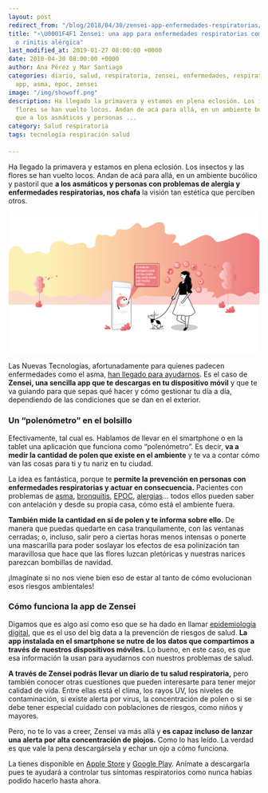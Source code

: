 ```yaml
---
layout: post
redirect_from: "/blog/2018/04/30/zensei-app-enfermedades-respiratorias/"
title: "⚡\U0001F4F1 Zensei: una app para enfermedades respiratorias como asma, epoc
  o rinitis alérgica"
last_modified_at: 2019-01-27 08:00:00 +0000
date: 2018-04-30 08:00:00 +0000
author: Ana Pérez y Mar Santiago
categories: diario, salud, respiratoria, zensei, enfermedades, respiratorias, digital,
  app, asma, epoc, zensei
image: "/img/showoff.png"
description: Ha llegado la primavera y estamos en plena eclosión. Los insectos y las
  flores se han vuelto locos. Andan de acá para allá, en un ambiente bucólico y pastoril
  que a los asmáticos y personas ...
category: Salud respiratoria
tags: tecnología respiración salud

---
```

Ha llegado la primavera y estamos en plena eclosión. Los insectos y las flores se han vuelto locos. Andan de acá para allá, en un ambiente bucólico y pastoril que **a los asmáticos y personas con problemas de alergia y enfermedades respiratorias, nos chafa** la visión tan estética que perciben otros.

![](/uploads/3-youtube_mesa-de-trabajo-1-copia-14.png)

Las Nuevas Tecnologías, afortunadamente para quienes padecen enfermedades como el asma, [han llegado para ayudarnos](https://zenseiapp.com/salud%20respiratoria/nueva-version-app-zensei/). Es el caso de **Zensei, una sencilla app que te descargas en tu dispositivo móvil** y que te va guiando para que sepas qué hacer y cómo gestionar tu día a día, dependiendo de las condiciones que se dan en el exterior.

### Un “polenómetro” en el bolsillo

Efectivamente, tal cual es. Hablamos de llevar en el smartphone o en la tablet una aplicación que funciona como “polenómetro”. Es decir, **va a medir la cantidad de polen que existe en el ambiente** y te va a contar cómo van las cosas para ti y tu nariz en tu ciudad.

La idea es fantástica, porque te **permite la prevención en personas con enfermedades respiratorias y actuar en consecuencia.** Pacientes con problemas de [asma](https://zenseiapp.com/asma/guia-asma/), [bronquitis](https://medlineplus.gov/spanish/acutebronchitis.html), [EPOC](https://zenseiapp.com/epoc/guia-epoc/), [alergias](https://medlineplus.gov/spanish/allergy.html?utm_expid=.xlgl9m0eQZGZgomQY9TCCQ.0&utm_referrer=https%3A%2F%2Fwww.google.es%2F)… todos ellos pueden saber con antelación y desde su propia casa, cómo está el ambiente fuera.

**También mide la cantidad en sí de polen y te informa sobre ello.** De manera que puedas quedarte en casa tranquilamente, con las ventanas cerradas; o, incluso, salir pero a ciertas horas menos intensas o ponerte una mascarilla para poder soslayar los efectos de esa polinización tan maravillosa que hace que las flores luzcan pletóricas y nuestras narices parezcan bombillas de navidad.

¡Imagínate si no nos viene bien eso de estar al tanto de cómo evolucionan esos riesgos ambientales!

### Cómo funciona la app de Zensei

Digamos que es algo así como eso que se ha dado en llamar [epidemiología digital](https://microbioun.blogspot.com.es/2016/07/epidemiologia-digital-google-nos-puede.html), que es el uso del big data a la prevención de riesgos de salud. **La app instalada en el smartphone se nutre de los datos que compartimos a través de nuestros dispositivos móviles.** Lo bueno, en este caso, es que esa información la usan para ayudarnos con nuestros problemas de salud.

**A través de Zensei podrás llevar un diario de tu salud respiratoria,** pero también conocer otras cuestiones que pueden interesarte para tener mejor calidad de vida. Entre ellas está el clima, los rayos UV, los niveles de contaminación, si existe alerta por virus, la concentración de polen o si se debe tener especial cuidado con poblaciones de riesgos, como niños y mayores.

Pero, no te lo vas a creer, Zensei va más allá y **es capaz incluso de lanzar una alerta por alta concentración de piojos.** Como lo has leído. La verdad es que vale la pena descargársela y echar un ojo a cómo funciona.

La tienes disponible en [Apple Store](https://apps.apple.com/us/app/id1531710304 "Zenseiapp en Apple Store") y [Google Play](https://play.google.com/store/apps/details?id=com.zenseiapp.medicaljournal&hl=es "Zenseiapp en Google Play"). Anímate a descargarla pues te ayudará a controlar tus síntomas respiratorios como nunca habías podido hacerlo hasta ahora.